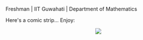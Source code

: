 Freshman | IIT Guwahati | Department of Mathematics

Here's a comic strip... Enjoy:

<!--START_SECTION:comicstrip-->
<p align="center">
 <a href="https://xkcd.com/">
 <img src="https://imgs.xkcd.com/comics/musical_scales.png" />
</a>
</p>
<!--END_SECTION:comicstrip-->
